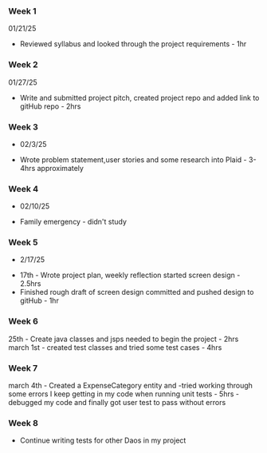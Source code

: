 ### Week 1
01/21/25 
* Reviewed syllabus and looked through the project requirements - 1hr


### Week 2
01/27/25 
* Write and submitted project pitch, created project repo and added link to gitHub repo - 2hrs

### Week 3
- 02/3/25
* Wrote problem statement,user stories and some research into Plaid - 3-4hrs approximately

### Week 4
- 02/10/25
* Family emergency - didn't study 

### Week 5
- 2/17/25
* 17th - Wrote project plan, weekly reflection started screen design - 2.5hrs
* Finished rough draft of screen design committed and pushed design to gitHub - 1hr

### Week 6
25th - Create java classes and jsps needed to begin the project - 2hrs
march 1st - created test classes and tried some test cases - 4hrs

### Week 7
march 4th - Created a ExpenseCategory entity and 
-tried working through some errors I keep getting in my code when running unit tests - 5hrs
-debugged my code and finally got user test to pass without errors

### Week 8
- Continue writing tests for other Daos in my project